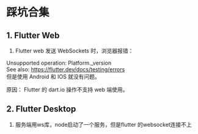# 踩坑合集

## 1. Flutter Web

1. Flutter web 发送 WebSockets 时，浏览器报错：  

Unsupported operation: Platform._version  
See also: https://flutter.dev/docs/testing/errors  
但是使用 Android 和 IOS 就没有问题。  

原因： Flutter 的 dart.io 操作不支持 web 端使用。  

## 2. Flutter Desktop

1. 服务端用ws库，node启动了一个服务，但是flutter 的websocket连接不上  


